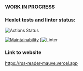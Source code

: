 ### WORK IN PROGRESS

### Hexlet tests and linter status:
![Actions Status](https://github.com/asagafonov/RSS-reader/workflows/hexlet-check/badge.svg)

[![Maintainability](https://api.codeclimate.com/v1/badges/d83079bca07cd2da0380/maintainability)](https://codeclimate.com/github/asagafonov/RSS-reader/maintainability)
[![[Linter](https://github.com/asagafonov/RSS-reader/workflows/Linter/badge.svg)](https://github.com/asagafonov/RSS-reader/actions)


### Link to website
https://rss-reader-mauve.vercel.app
